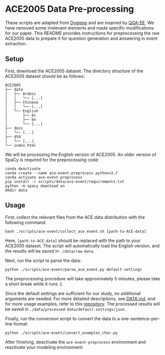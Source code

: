 # ACE2005 Data Pre-processing

These scripts are adapted from [Dygiepp](https://github.com/dwadden/dygiepp) and are inspired by [QGA-EE](https://github.com/dataminr-ai/Event-Extraction-as-Question-Generation-and-Answering). We have removed some irrelevant elements and made specific modifications for our paper. This README provides instructions for preprocessing the raw ACE2005 data to prepare it for question generation and answering in event extraction.

## Setup 

First, download the ACE2005 dataset. The directory structure of the ACE2005 dataset should be as follows:

```
ACE2005
├── data
│   ├── Arabic
│   │   └── [...]
│   ├── Chinese
│   │   └── [...]
│   └── English
│       ├── bc
│       ├── bn
│       └── [...]
├── docs
│   └── [...]
├── dtd
│   └── [...]
└── index.html
```

We will be processing the English version of ACE2005. An older version of SpaCy is required for the preprocessing code:

```shell
conda deactivate
conda create --name ace-event-preprocess python=3.7
conda activate ace-event-preprocess
pip install -r scripts/data/ace-event/requirements.txt
python -m spacy download en
mkdir data
```

## Usage

First, collect the relevant files from the ACE data distribution with the following command:

```
bash ./scripts/ace-event/collect_ace_event.sh [path-to-ACE-data]
```

Here, `[path-to-ACE-data]` should be replaced with the path to your ACE2005 dataset. The script will automatically load the English version, and the results will be saved in `./data/raw-data`.

Next, run the script to parse the data:

```
python ./scripts/ace-event/parse_ace_event.py default-settings
```

The preprocessing procedure will take approximately 5 minutes, please take a short break while it runs :).

Since the default settings are sufficient for our study, no additional arguments are needed. For more detailed descriptions, see [DATA.md](./scripts/DATA.md), and for more usage examples, refer to this [repository](https://github.com/dataminr-ai/Event-Extraction-as-Question-Generation-and-Answering/tree/main/data_process). The processed results will be saved in `./data/processed-data/default-settings/json`.

Finally, run the conversion script to convert the data to a one-sentence-per-line format:

```
python ./scripts/ace-event/convert_examples_char.py
```

After finishing, deactivate the `ace-event-preprocess` environment and reactivate your modeling environment:

